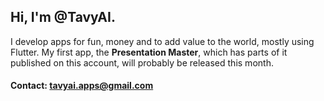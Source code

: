 ## Hi, I'm @TavyAI.
I develop apps for fun, money and to add value to the world, mostly using Flutter.
My first app, the **Presentation Master**, which has parts of it published on this account, will probably be released this month.

#### Contact: tavyai.apps@gmail.com
